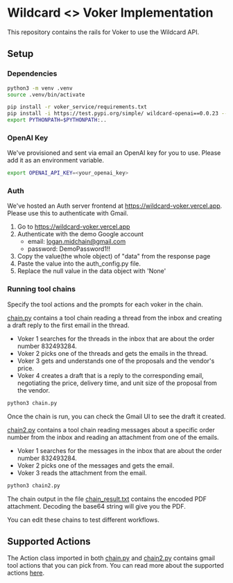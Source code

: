 # Wildcard <> Voker Implementation

This repository contains the rails for Voker to use the Wildcard API.

## Setup

### Dependencies

```bash
python3 -m venv .venv
source .venv/bin/activate

pip install -r voker_service/requirements.txt
pip install -i https://test.pypi.org/simple/ wildcard-openai==0.0.23 --extra-index-url https://pypi.org/simple/
export PYTHONPATH=$PYTHONPATH:..
```

### OpenAI Key

We've provisioned and sent via email an OpenAI key for you to use. Please add it as an environment variable.
```bash
export OPENAI_API_KEY=<your_openai_key>
```

### Auth

We've hosted an Auth server frontend at https://wildcard-voker.vercel.app. Please use this to authenticate with Gmail.

1. Go to https://wildcard-voker.vercel.app
2. Authenticate with the demo Google account
    - email: logan.midchain@gmail.com
    - password: DemoPassword1!!
3. Copy the value(the whole object) of "data" from the response page
4. Paste the value into the auth_config.py file.
5. Replace the null value in the data object with 'None'

### Running tool chains
Specify the tool actions and the prompts for each voker in the chain.

[chain.py](./chain.py) contains a tool chain reading a thread from the inbox and creating a draft reply to the first email in the thread.
- Voker 1 searches for the threads in the inbox that are about the order number 832493284.
- Voker 2 picks one of the threads and gets the emails in the thread.
- Voker 3 gets and understands one of the proposals and the vendor's price.
- Voker 4 creates a draft that is a reply to the corresponding email, negotiating the price, delivery time, and unit size of the proposal from the vendor.
```bash
python3 chain.py
```
Once the chain is run, you can check the Gmail UI to see the draft it created.


[chain2.py](./chain2.py) contains a tool chain reading messages about a specific order number from the inbox and reading an attachment from one of the emails.
- Voker 1 searches for the messages in the inbox that are about the order number 832493284.
- Voker 2 picks one of the messages and gets the email.
- Voker 3 reads the attachment from the email.
```bash
python3 chain2.py
```
The chain output in the file [chain_result.txt](./chain_result.txt) contains the encoded PDF attachment. Decoding the base64 string will give you the PDF.

You can edit these chains to test different workflows.

## Supported Actions
The Action class imported in both [chain.py](./chain.py) and [chain2.py](./chain2.py) contains gmail tool actions that you can pick from. You can read more about the supported actions [here](https://docs.wild-card.ai/docs/gmail-actions#/).